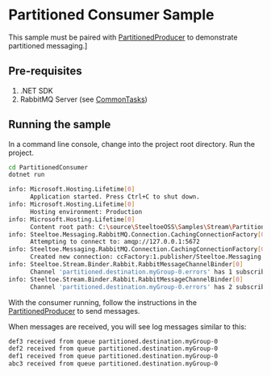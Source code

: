 ﻿# Partitioned Consumer Sample

This sample must be paired with [PartitionedProducer](../PartitionedProducer/README.md) to demonstrate partitioned messaging.]

## Pre-requisites

1. .NET SDK
1. RabbitMQ Server (see [CommonTasks](../../CommonTasks.md#rabbitmq))

## Running the sample

In a command line console, change into the project root directory. Run the project.

```bash
cd PartitionedConsumer
dotnet run 

info: Microsoft.Hosting.Lifetime[0]
      Application started. Press Ctrl+C to shut down.
info: Microsoft.Hosting.Lifetime[0]
      Hosting environment: Production
info: Microsoft.Hosting.Lifetime[0]
      Content root path: C:\source\SteeltoeOSS\Samples\Stream\PartitionedConsumer
info: Steeltoe.Messaging.RabbitMQ.Connection.CachingConnectionFactory[0]
      Attempting to connect to: amqp://127.0.0.1:5672
info: Steeltoe.Messaging.RabbitMQ.Connection.CachingConnectionFactory[0]
      Created new connection: ccFactory:1.publisher/Steeltoe.Messaging.RabbitMQ.Connection.SimpleConnection
info: Steeltoe.Stream.Binder.Rabbit.RabbitMessageChannelBinder[0]
      Channel 'partitioned.destination.myGroup-0.errors' has 1 subscriber(s).
info: Steeltoe.Stream.Binder.Rabbit.RabbitMessageChannelBinder[0]
      Channel 'partitioned.destination.myGroup-0.errors' has 2 subscriber(s).
```

With the consumer running, follow the instructions in the [PartitionedProducer](../PartitionedProducer/README.md) to send messages.

When messages are received, you will see log messages similar to this:

```bash
def3 received from queue partitioned.destination.myGroup-0
def2 received from queue partitioned.destination.myGroup-0
def1 received from queue partitioned.destination.myGroup-0
abc3 received from queue partitioned.destination.myGroup-0
```
